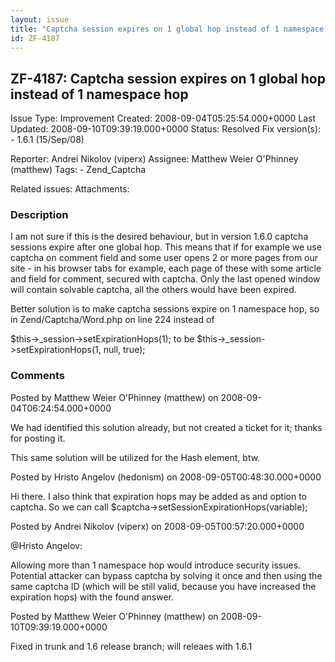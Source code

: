```yaml
---
layout: issue
title: "Captcha session expires on 1 global hop instead of 1 namespace hop"
id: ZF-4187
---
```


ZF-4187: Captcha session expires on 1 global hop instead of 1 namespace hop
---------------------------------------------------------------------------

 Issue Type: Improvement Created: 2008-09-04T05:25:54.000+0000 Last Updated: 2008-09-10T09:39:19.000+0000 Status: Resolved Fix version(s): - 1.6.1 (15/Sep/08)
 
 Reporter:  Andrei Nikolov (viperx)  Assignee:  Matthew Weier O'Phinney (matthew)  Tags: - Zend\_Captcha
 
 Related issues: 
 Attachments: 
### Description

I am not sure if this is the desired behaviour, but in version 1.6.0 captcha sessions expire after one global hop. This means that if for example we use captcha on comment field and some user opens 2 or more pages from our site - in his browser tabs for example, each page of these with some article and field for comment, secured with captcha. Only the last opened window will contain solvable captcha, all the others would have been expired.

Better solution is to make captcha sessions expire on 1 namespace hop, so in Zend/Captcha/Word.php on line 224 instead of

$this->\_session->setExpirationHops(1); to be $this->\_session->setExpirationHops(1, null, true);

 

 

### Comments

Posted by Matthew Weier O'Phinney (matthew) on 2008-09-04T06:24:54.000+0000

We had identified this solution already, but not created a ticket for it; thanks for posting it.

This same solution will be utilized for the Hash element, btw.

 

 

Posted by Hristo Angelov (hedonism) on 2008-09-05T00:48:30.000+0000

Hi there. I also think that expiration hops may be added as and option to captcha. So we can call $captcha->setSessionExpirationHops(variable);

 

 

Posted by Andrei Nikolov (viperx) on 2008-09-05T00:57:20.000+0000

@Hristo Angelov:

Allowing more than 1 namespace hop would introduce security issues. Potential attacker can bypass captcha by solving it once and then using the same captcha ID (which will be still valid, because you have increased the expiration hops) with the found answer.

 

 

Posted by Matthew Weier O'Phinney (matthew) on 2008-09-10T09:39:19.000+0000

Fixed in trunk and 1.6 release branch; will releaes with 1.6.1

 

 